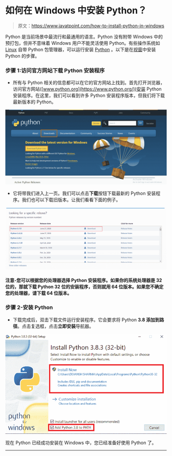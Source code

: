 # 如何在 Windows 中安装 Python？

> 原文：<https://www.javatpoint.com/how-to-install-python-in-windows>

Python 是当前场景中最流行和最通用的语言。Python 没有附带 Windows 中的预打包，但并不意味着 Windows 用户不能灵活使用 Python。有些操作系统如 [Linux](https://www.javatpoint.com/linux-tutorial) 自带 Python 包管理器，可以运行安装 [Python](https://www.javatpoint.com/python-tutorial) 。以下是在[视窗](https://www.javatpoint.com/windows)中安装 Python 的步骤。

### 步骤 1:访问官方网站下载 Python 安装程序

*   所有与 Python 相关的信息都可以在它的官方网站上找到。首先打开浏览器，访问官方网站([www.python.org](https://www.python.org/))安装 Python 安装程序。在这里，我们可以看到许多 Python 安装程序版本，但我们将下载最新版本的 Python。

![How to install Python in Windows](img/ed6f8d850f4303d4ad1edc5684a6d0d3.png)

*   它将带我们进入上一页。我们可以点击**下载**按钮下载最新的 Python 安装程序。我们也可以下载旧版本。让我们看看下面的例子。

![How to install Python in Windows](img/bc56025a3418773984c88608ac8edb89.png)

#### 注意-您可以根据您的处理器选择 Python 安装程序。如果你的系统处理器是 32 位的，那就下载 Python 32 位的安装程序，否则就用 64 位版本。如果您不确定您的处理器，请下载 64 位版本。

### 步骤 2-安装 Python

*   下载完成后，双击下载文件运行安装程序。它会要求将 Python **3.8 添加到路径**。点击复选框，点击**立即安装**导航器。

![How to install Python in Windows](img/e5fbe754c0aa25b3e5a3737d76ebcae7.png)

现在 Python 已经成功安装在 Windows 中，您已经准备好使用 Python 了。

* * *